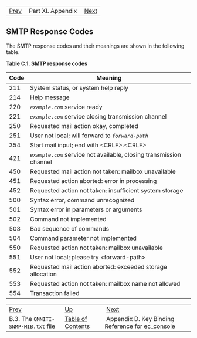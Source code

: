 |     |     |     |
| --- | --- | --- |
| [Prev](snmp-mib.omniti)  | Part XI. Appendix |  [Next](libedit) |

## SMTP Response Codes

The SMTP response codes and their meanings are shown in the following table.

<a name="ug-smtp-codes"></a>

**Table C.1. SMTP response codes**

| Code | Meaning |
| --- | --- |
| 211 | System status, or system help reply |
| 214 | Help message |
| 220 | *`example.com`* service ready |
| 221 | *`example.com`* service closing transmission channel |
| 250 | Requested mail action okay, completed |
| 251 | User not local; will forward to *`forward-path`* |
| 354 | Start mail input; end with &lt;CRLF>.&lt;CRLF> |
| 421 | *`example.com`* service not available, closing transmission channel |
| 450 | Requested mail action not taken: mailbox unavailable |
| 451 | Requested action aborted: error in processing |
| 452 | Requested action not taken: insufficient system storage |
| 500 | Syntax error, command unrecognized |
| 501 | Syntax error in parameters or arguments |
| 502 | Command not implemented |
| 503 | Bad sequence of commands |
| 504 | Command parameter not implemented |
| 550 | Requested action not taken: mailbox unavailable |
| 551 | User not local; please try &lt;forward-path> |
| 552 | Requested mail action aborted: exceeded storage allocation |
| 553 | Requested action not taken: mailbox name not allowed |
| 554 | Transaction failed |

|     |     |     |
| --- | --- | --- |
| [Prev](snmp-mib.omniti)  | [Up](p.appendix) |  [Next](libedit) |
| B.3. The `OMNITI-SNMP-MIB.txt` file  | [Table of Contents](index) |  Appendix D. Key Binding Reference for ec_console |

